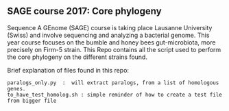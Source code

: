 ## SAGE course 2017: Core phylogeny
Sequence A GEnome (SAGE) course  is taking place Lausanne University (Swiss) and involve sequencing and analyzing a bacterial genome.
This year course focuses on the bumble and honey bees gut-microbiota, more precisely on Firm-5 strain.
This Repo contains all the script used to perform the core phylogeny on the different strains found.  

Brief explanation of files found in this repo:

```
paralogs_only.py  :  will extract paralogs, from a list of homologous genes.
to_have_test_homolog.sh : simple reminder of how to create a test file from bigger file

```

